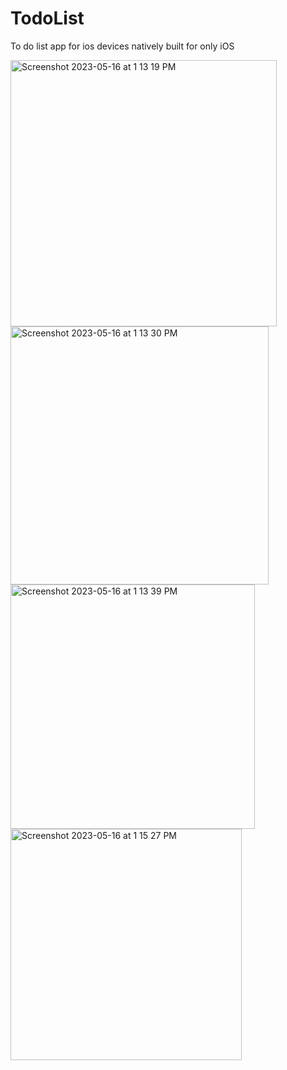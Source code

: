 # TodoList
To do list app for ios devices
natively built for only iOS

<img width="426" alt="Screenshot 2023-05-16 at 1 13 19 PM" src="https://github.com/aryanjagarwal/TodoList/assets/68804795/96f65391-4b61-4651-9d7f-c7fb970bc13d">
<img width="413" alt="Screenshot 2023-05-16 at 1 13 30 PM" src="https://github.com/aryanjagarwal/TodoList/assets/68804795/4c64b3e9-cd9c-4b0a-9b14-ded3c2f35bdc">
<img width="391" alt="Screenshot 2023-05-16 at 1 13 39 PM" src="https://github.com/aryanjagarwal/TodoList/assets/68804795/f886aef7-6ce4-41e7-bd80-48b19c224fcb">
<img width="370" alt="Screenshot 2023-05-16 at 1 15 27 PM" src="https://github.com/aryanjagarwal/TodoList/assets/68804795/2ecc3b18-ea8e-408a-a78f-3b0aeceee2a8">
